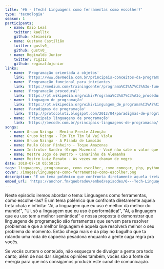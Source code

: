 ```yaml
---
title: '#6 - [Tech] Linguagens como ferramentas como escolher?'
type: 'tecnologia'
season: 1
participants:
  - name: Kaio Leal
    twitter: kaelltx
    github: kteixeira
  - name: Gustavo Castilião
    twitter: gustv0_
    github: gustv0_
  - name: Reginaldo Junior
    twitter: r1g312
    github: reginaldojunior
links:
  - name: 'Programação orientada a objetos'
    link: 'https://www.devmedia.com.br/principais-conceitos-da-programacao-orientada-a-objetos/32285'
  - name: 'Programação funcional para iniciantes'
    link: 'https://medium.com/trainingcenter/programa%C3%A7%C3%A3o-funcional-para-iniciantes-9e2beddb5b43'
  - name: 'Programação procedural'
    link: 'https://pt.wikipedia.org/wiki/Programa%C3%A7%C3%A3o_procedural'
  - name: 'Linguagem de programação'
    link: 'https://pt.wikipedia.org/wiki/Linguagem_de_programa%C3%A7%C3%A3o'
  - name: 'Paradigmas de programação'
    link: 'http://protocoloti.blogspot.com/2012/04/paradigmas-de-programacao.html'
  - name: 'Principais linguagens de programação'
    link: 'https://becode.com.br/principais-linguagens-de-programacao/'
songs:
  - name: Grupo Nzinga - Meníno Preste Atenção
  - name: Grupo Nzinga - Tím Tím Tím lá Vaí Víola
  - name: Grupo Nzinga - A Písada de Lampíão
  - name: Paulo César Pinheiro - Toque Amazonas
  - name: Instrutor Sandro (Grupo Muzenza) - Você não sabe o valor que a Capoeira tem
  - name: Mestre Jogo de Dentro - Canarinho da Alemanha
  - name: Mestre Luiz Renato - As vezes me chamam de negro
date: 2018-07-10 05:58:25
tags: linguagens, programacao, como escolher, como começar, php, python, javascript, tecnologia, quebradev
cover: /images/linguagens-como-ferramentas-como-escolher.png
description: 'É um tema polêmico que confronta diretamente aquela treta chata e infinita: "Ai, a linguagem que eu uso é melhor da melhor do mundo!", "Ui, só a linguagem que eu uso é performática!", "Ai, a linguagem que eu uso tem a melhor semântica!"'
embed_url: 'https://anchor.fm/quebradev/embed/episodes/6---Tech-Linguagens-como-ferramentas-como-escolher-eclvbg'
---
```


Neste episódio iremos abordar o tema: Linguagens como ferramentas, como escolhe-las? 
É um tema polêmico que confronta diretamente aquela treta chata e infinita: "Ai, a linguagem que eu uso é melhor da melhor do mundo!", "Ui, só a linguagem que eu uso é performática!", "Ai, a linguagem que eu uso tem a melhor semântica!" e nossa proposta é demonstrar que linguagens de programação são ferramentas que servem para resolver problemas e que a melhor linguagem é aquela que resolverá melhor o seu problema do momento.
Então chega mais e da play no bagulho que ta rolando uma roda de capoeira pesadona enquanto a gente caga regra pra vocês.

Se vocês curtem o conteúdo, não esqueçam de divulgar a gente pra todo canto, além de nos dar singelas opiniões também, vocês são a fonte de energia para que nós consigamos produzir este canal de comunicação.